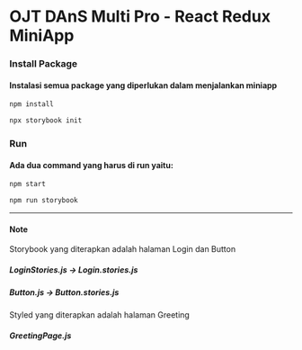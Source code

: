 # OJT DAnS Multi Pro - React Redux MiniApp

### Install Package
#### Instalasi semua package yang diperlukan dalam menjalankan miniapp
```bash
npm install
```
```bash
npx storybook init
```


### Run
#### Ada dua command yang harus di run  yaitu:
```bash
npm start
```
```bash
npm run storybook
```
---------
#### Note
Storybook yang diterapkan adalah halaman Login dan Button
##### LoginStories.js -> Login.stories.js
##### Button.js -> Button.stories.js

Styled yang diterapkan adalah halaman Greeting
##### GreetingPage.js


